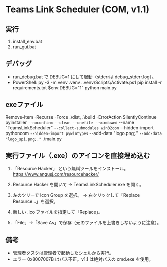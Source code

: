# Teams Link Scheduler (COM, v1.1)

## 実行
1. install_env.bat
2. run_gui.bat

## デバッグ
- run_debug.bat で DEBUG=1 にして起動（stderrは debug_stderr.log）。
- PowerShell:
  py -3 -m venv .venv
  .\.venv\Scripts\Activate.ps1
  pip install -r requirements.txt
  $env:DEBUG="1"
  python main.py

## exeファイル
Remove-Item -Recurse -Force .\dist, .\build -ErrorAction SilentlyContinue
pyinstaller `
  --noconfirm --clean --onefile --windowed `
  --name "TeamsLinkScheduler" `
  --collect-submodules win32com `
  --hidden-import pythoncom `
  --hidden-import pywintypes `
  --add-data "logo.png;." `
  --add-data "logo_spi.png;." `
  .\main.py

## 実行ファイル（.exe）のアイコンを直接埋め込む

1. 「Resource Hacker」 という無料ツールをインストール。
    https://www.angusj.com/resourcehacker/

2. Resource Hacker を開いて
   → TeamsLinkScheduler.exe を開く。

3. 左のツリーで Icon Group を選択。
   → 右クリックして「Replace Resource...」を選択。

4.  新しい .ico ファイルを指定して「Replace」。

5. 「File」→「Save As」で保存（元のファイルを上書きしないように注意）。

## 備考
- 管理者タスクは管理者で起動したシェルから実行。
- エラー 0x8007007B はパス不正。v1.1 は絶対パスの cmd.exe を使用。
